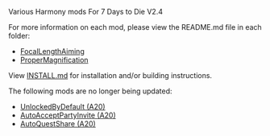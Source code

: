 Various Harmony mods For 7 Days to Die V2.4

For more information on each mod, please view the README.md file in each folder:


- [FocalLengthAiming](FocalLengthAiming/README.md)
- [ProperMagnification](ProperMagnification/README.md)

View [INSTALL.md](INSTALL.md) for installation and/or building instructions.


The following mods are no longer being updated:
- [UnlockedByDefault (A20)](https://github.com/Nibato/nibmods-7dtd/releases/tag/Release%2F2022.1.9)
- [AutoAcceptPartyInvite (A20)](https://github.com/Nibato/nibmods-7dtd/releases/tag/Release%2F2022.1.9)
- [AutoQuestShare (A20)](https://github.com/Nibato/nibmods-7dtd/releases/tag/Release%2F2022.1.9)
